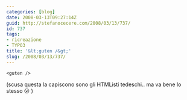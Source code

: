 ```yaml
---
categories: [blog]
date: 2008-03-13T09:27:14Z
guid: http://stefanocecere.com/2008/03/13/737/
id: 737
tags:
- ricreazione
- TYPO3
title: '&lt;guten /&gt;'
slug: /2008/03/13/737/
---
```


`<guten />`

(scusa questa la capiscono sono gli HTMListi tedeschi.. ma va bene lo stesso 😮 )
